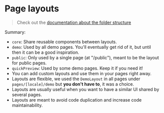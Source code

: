 Page layouts
===

> Check out the [documentation about the folder structure](../README.md#folder-structure)

Summary:

- `core`: Share reusable components between layouts.
- `demo`: Used by all demo pages. You'll eventually get rid of it, but until then it can be a good inspiration.
- `public`: Only used by a single page (at "/public"), meant to be the layout for public pages.
- `quickPreview`: Used by some demo pages. Keep it if you need it!
- You can add custom layouts and use them in your pages right away.
- Layouts are flexible, we used the `DemoLayout` in all pages under `pages/[locale]/demo` but **you don't have to**, it was a choice.
- Layouts are usually useful when you want to have a similar UI shared by several pages.
- Layouts are meant to avoid code duplication and increase code maintainability.
